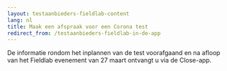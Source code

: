 ```yaml
---
layout: testaanbieders-fieldlab-content
lang: nl
title: Maak een afspraak voor een Corona test
redirect_from: /testaanbieders-fieldlab-in-de-app
---
```

De informatie rondom het inplannen van de test voorafgaand en na afloop van het Fieldlab evenement van 27 maart ontvangt u via de Close-app. 
